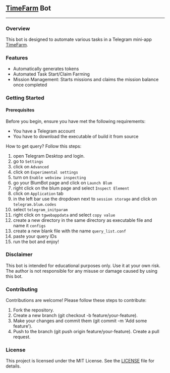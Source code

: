 ## [TimeFarm](https://t.me/TimeFarmCryptoBot?start=t7VMMd2tHp04UGDg) Bot
---

### Overview
This bot is designed to automate various tasks in a Telegram mini-app [TimeFarm](https://t.me/TimeFarmCryptoBot?start=t7VMMd2tHp04UGDg).

### Features
- Automatically generates tokens
- Automated Task Start/Claim Farming
- Mission Management: Starts missions and claims the mission balance once completed

### Getting Started
#### Prerequisites
Before you begin, ensure you have met the following
requirements:
- You have a Telegram account
- You have to download the executable of build it from source

How to get query? Follow this steps:
1. open Telegram Desktop and login.
2. go to `Settings`
3. click on `Advanced`
4. click on `Experimental settings`
5. turn on `Enable webview inspecting`
6. go your BlumBot page and click on `Launch Blum`
7. right click on the blum page and select `Inspect Element`
8. click on `Application` tab
9. in the left bar use the dropdown next to `session storage` and click on `telegram.blum.codes`
10. select `telegram_initparam`
11. right click on `tgwebappdata` and select `copy value`
12. create a new directory in the same directory as executable file and name it `configs`
13. create a new blank file with the name `query_list.conf`
14. paste your query IDs
15. run the bot and enjoy!


### Disclaimer

This bot is intended for educational purposes only. Use it at your own risk. The author is not responsible for any misuse or damage caused by using this bot.

### Contributing

Contributions are welcome! Please follow these steps to contribute:

1. Fork the repository.
2. Create a new branch (git checkout -b feature/your-feature).
3. Make your changes and commit them (git commit -m 'Add some feature').
4. Push to the branch (git push origin feature/your-feature).
   Create a pull request.

### License

This project is licensed under the MIT License. See the [LICENSE](LICENSE) file for details.